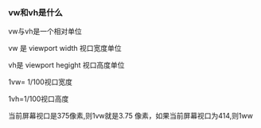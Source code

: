 ### vw和vh是什么

vw与vh是一个相对单位

vw 是 viewport width 视口宽度单位

vh是 viewport hegight 视口高度单位

1vw= 1/100视口宽度

1vh=1/100视口高度

当前屏幕视口是375像素,则1vw就是3.75 像素，如果当前屏幕视口为414,则1ww